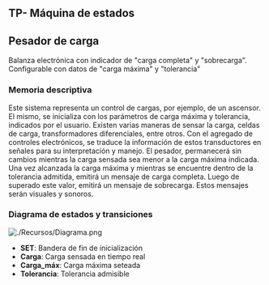 ## TP- Máquina de estados
## Pesador de carga
Balanza electrónica con indicador de "carga completa" y "sobrecarga". Configurable con datos de "carga máxima" y "tolerancia"
### Memoria descriptiva
Este sistema representa un control de cargas, por ejemplo, de un ascensor. El mismo, se inicializa con los parámetros de carga máxima y tolerancia, indicados por el usuario. 
Existen varias maneras de sensar la carga, celdas de carga, transformadores diferenciales, entre otros. Con el agregado de controles electrónicos, se traduce la información de estos transductores en señales para su interpretación y manejo.
El pesador, permanecerá sin cambios mientras la carga sensada sea menor a la carga máxima indicada.
Una vez alcanzada la carga máxima y mientras se encuentre dentro de la tolerancia admitida, emitirá un mensaje de carga completa.
Luego de superado este valor, emitirá un mensaje de sobrecarga.
Estos mensajes serán visuales y sonoros.
### Diagrama de estados y transiciones
 ![./Recursos/Diagrama.png](https://github.com/Nico2703/TP-MaquinaDeEstados-PesadorDeCarga/blob/master/Recursos/Diagrama.png)
 - __SET__:  Bandera de fin de inicialización
 - __Carga__:  Carga sensada en tiempo real
 - __Carga_máx__:  Carga máxima seteada
 - __Tolerancia__:  Tolerancia admisible

